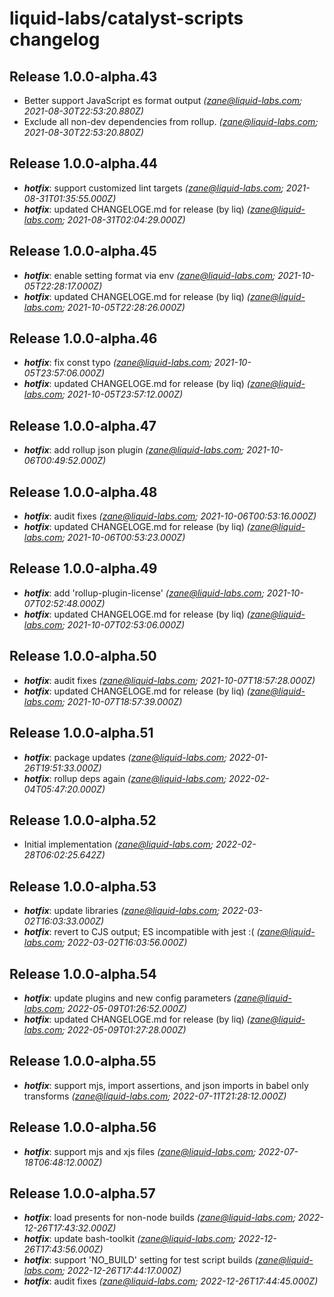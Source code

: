 # liquid-labs/catalyst-scripts changelog


## Release 1.0.0-alpha.43
* Better support JavaScript es format output _(zane@liquid-labs.com; 2021-08-30T22:53:20.880Z)_
* Exclude all non-dev dependencies from rollup. _(zane@liquid-labs.com; 2021-08-30T22:53:20.880Z)_

## Release 1.0.0-alpha.44
* _**hotfix**_: support customized lint targets _(zane@liquid-labs.com; 2021-08-31T01:35:55.000Z)_
* _**hotfix**_: updated CHANGELOGE.md for release (by liq) _(zane@liquid-labs.com; 2021-08-31T02:04:29.000Z)_

## Release 1.0.0-alpha.45
* _**hotfix**_: enable setting format via env _(zane@liquid-labs.com; 2021-10-05T22:28:17.000Z)_
* _**hotfix**_: updated CHANGELOGE.md for release (by liq) _(zane@liquid-labs.com; 2021-10-05T22:28:26.000Z)_

## Release 1.0.0-alpha.46
* _**hotfix**_: fix const typo _(zane@liquid-labs.com; 2021-10-05T23:57:06.000Z)_
* _**hotfix**_: updated CHANGELOGE.md for release (by liq) _(zane@liquid-labs.com; 2021-10-05T23:57:12.000Z)_

## Release 1.0.0-alpha.47
* _**hotfix**_: add rollup json plugin _(zane@liquid-labs.com; 2021-10-06T00:49:52.000Z)_

## Release 1.0.0-alpha.48
* _**hotfix**_: audit fixes _(zane@liquid-labs.com; 2021-10-06T00:53:16.000Z)_
* _**hotfix**_: updated CHANGELOGE.md for release (by liq) _(zane@liquid-labs.com; 2021-10-06T00:53:23.000Z)_

## Release 1.0.0-alpha.49
* _**hotfix**_: add 'rollup-plugin-license' _(zane@liquid-labs.com; 2021-10-07T02:52:48.000Z)_
* _**hotfix**_: updated CHANGELOGE.md for release (by liq) _(zane@liquid-labs.com; 2021-10-07T02:53:06.000Z)_

## Release 1.0.0-alpha.50
* _**hotfix**_: audit fixes _(zane@liquid-labs.com; 2021-10-07T18:57:28.000Z)_
* _**hotfix**_: updated CHANGELOGE.md for release (by liq) _(zane@liquid-labs.com; 2021-10-07T18:57:39.000Z)_

## Release 1.0.0-alpha.51
* _**hotfix**_: package updates _(zane@liquid-labs.com; 2022-01-26T19:51:33.000Z)_
* _**hotfix**_: rollup deps again _(zane@liquid-labs.com; 2022-02-04T05:47:20.000Z)_

## Release 1.0.0-alpha.52
* Initial implementation _(zane@liquid-labs.com; 2022-02-28T06:02:25.642Z)_

## Release 1.0.0-alpha.53
* _**hotfix**_: update libraries _(zane@liquid-labs.com; 2022-03-02T16:03:33.000Z)_
* _**hotfix**_: revert to CJS output; ES incompatible with jest :( _(zane@liquid-labs.com; 2022-03-02T16:03:56.000Z)_

## Release 1.0.0-alpha.54
* _**hotfix**_: update plugins and new config parameters _(zane@liquid-labs.com; 2022-05-09T01:26:52.000Z)_
* _**hotfix**_: updated CHANGELOGE.md for release (by liq) _(zane@liquid-labs.com; 2022-05-09T01:27:28.000Z)_

## Release 1.0.0-alpha.55
* _**hotfix**_: support mjs, import assertions, and json imports in babel only transforms _(zane@liquid-labs.com; 2022-07-11T21:28:12.000Z)_

## Release 1.0.0-alpha.56
* _**hotfix**_: support mjs and xjs files _(zane@liquid-labs.com; 2022-07-18T06:48:12.000Z)_

## Release 1.0.0-alpha.57
* _**hotfix**_: load presents for non-node builds _(zane@liquid-labs.com; 2022-12-26T17:43:32.000Z)_
* _**hotfix**_: update bash-toolkit _(zane@liquid-labs.com; 2022-12-26T17:43:56.000Z)_
* _**hotfix**_: support 'NO_BUILD' setting for test script builds _(zane@liquid-labs.com; 2022-12-26T17:44:17.000Z)_
* _**hotfix**_: audit fixes _(zane@liquid-labs.com; 2022-12-26T17:44:45.000Z)_
